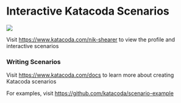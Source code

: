 # Interactive Katacoda Scenarios

[![](http://shields.katacoda.com/katacoda/nik-shearer/count.svg)](https://www.katacoda.com/nik-shearer "Get your profile on Katacoda.com")

Visit https://www.katacoda.com/nik-shearer to view the profile and interactive scenarios

### Writing Scenarios
Visit https://www.katacoda.com/docs to learn more about creating Katacoda scenarios

For examples, visit https://github.com/katacoda/scenario-example

